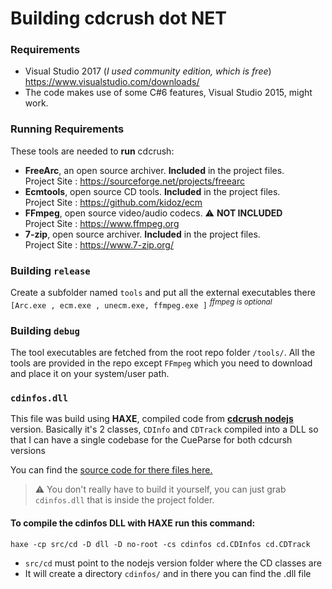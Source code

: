 
# Building cdcrush dot NET


### Requirements

- Visual Studio 2017 (*I used community edition, which is free*)\
https://www.visualstudio.com/downloads/
- The code makes use of some C#6 features, Visual Studio 2015, might work.

### Running Requirements

These tools are needed to **run** cdcrush:

- **FreeArc**, an open source archiver. **Included** in the project files.\
Project Site : https://sourceforge.net/projects/freearc
- **Ecmtools**, open source CD tools. **Included** in the project files. \
Project Site :  https://github.com/kidoz/ecm
- **FFmpeg**, open source video/audio codecs. :warning: **NOT INCLUDED** \
Project Site : https://www.ffmpeg.org
- **7-zip**, open source archiver. **Included** in the project files.\
Project Site : https://www.7-zip.org/

### Building `release`

Create a subfolder named `tools` and put all the external executables there `[Arc.exe , ecm.exe , unecm.exe, ffmpeg.exe ]` <sup>*ffmpeg is optional*</sup>


### Building `debug`

The tool executables are fetched from the root repo folder `/tools/`. All the tools are provided in the repo except `FFmpeg` which you need to download and place it on your system/user path.



### `cdinfos.dll`


This file was build using **HAXE**, compiled code from [**cdcrush nodejs**](https://github.com/johndimi/cdcrush) version. 
Basically it's 2 classes, `CDInfo` and `CDTrack` compiled into a DLL so that I can have a single codebase for the CueParse for both cdcursh versions

You can find the [source code for there files here.](https://github.com/johndimi/cdcrush/tree/master/src/cd)

> :warning: You don't really have to build it yourself, you can just grab `cdinfos.dll` that is inside the project folder.

#### To compile the cdinfos DLL with HAXE run this command:
```haxe
haxe -cp src/cd -D dll -D no-root -cs cdinfos cd.CDInfos cd.CDTrack
```

- `src/cd` must point to the nodejs version folder where the CD classes are
- It will create a directory `cdinfos/` and in there you can find the .dll file

